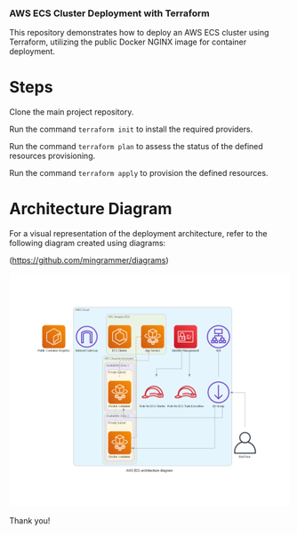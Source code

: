 ### AWS ECS Cluster Deployment with Terraform
This repository demonstrates how to deploy an AWS ECS cluster using Terraform, utilizing the public Docker NGINX image for container deployment.

# Steps

Clone the main project repository.

Run the command `terraform init` to install the required providers.

Run the command `terraform plan` to assess the status of the defined resources provisioning.

Run the command `terraform apply` to provision the defined resources.

# Architecture Diagram

For a visual representation of the deployment architecture, refer to the following diagram created using diagrams:

(https://github.com/mingrammer/diagrams)

<img src="https://github.com/govindinfi/Project_1/blob/main/aws_ecs_architecture_diagram.png" width="900" />

Thank you!
